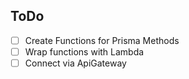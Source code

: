 ## ToDo
- [ ] Create Functions for Prisma Methods
- [ ] Wrap functions with Lambda
- [ ] Connect via ApiGateway
